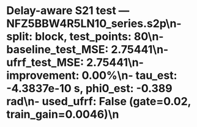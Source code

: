 # Delay-aware S21 test — NFZ5BBW4R5LN10_series.s2p\n- split: block, test_points: 80\n- baseline_test_MSE: 2.75441\n- ufrf_test_MSE: 2.75441\n- improvement: 0.00%\n- tau_est: -4.3837e-10 s, phi0_est: -0.389 rad\n- used_ufrf: False (gate=0.02, train_gain=0.0046)\n